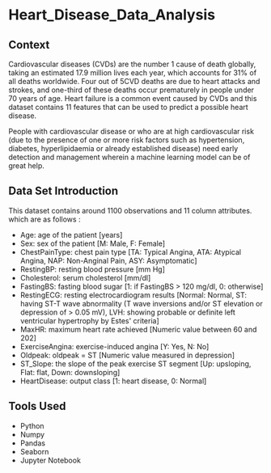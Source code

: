 # Heart_Disease_Data_Analysis
## Context
  Cardiovascular diseases (CVDs) are the number 1 cause of death globally, taking an estimated 17.9 million lives each year, which accounts for 31% of all deaths worldwide. Four out of 5CVD deaths are due to heart 
  attacks and strokes, and one-third of these deaths occur prematurely in people under 70 years of age. Heart failure is a common event caused by CVDs and this dataset contains 11 features that can be used to 
  predict a possible heart disease.

  People with cardiovascular disease or who are at high cardiovascular risk (due to the presence of one or more risk factors such as hypertension, diabetes, hyperlipidaemia or already established disease) need 
  early detection and management wherein a machine learning model can be of great help.

## Data Set Introduction
   This dataset contains around 1100 observations and 11 column attributes. which are as follows :
   - Age: age of the patient [years]
   - Sex: sex of the patient [M: Male, F: Female]
   - ChestPainType: chest pain type [TA: Typical Angina, ATA: Atypical Angina, NAP: Non-Anginal Pain, ASY: Asymptomatic]
   - RestingBP: resting blood pressure [mm Hg]
   - Cholesterol: serum cholesterol [mm/dl]
   - FastingBS: fasting blood sugar [1: if FastingBS > 120 mg/dl, 0: otherwise]
   - RestingECG: resting electrocardiogram results [Normal: Normal, ST: having ST-T wave abnormality (T wave inversions and/or ST elevation or depression of > 0.05 mV), LVH: showing probable or definite left 
    ventricular hypertrophy by Estes' criteria]
   - MaxHR: maximum heart rate achieved [Numeric value between 60 and 202]
   - ExerciseAngina: exercise-induced angina [Y: Yes, N: No]
   - Oldpeak: oldpeak = ST [Numeric value measured in depression]
   - ST_Slope: the slope of the peak exercise ST segment [Up: upsloping, Flat: flat, Down: downsloping]
   - HeartDisease: output class [1: heart disease, 0: Normal]

 ## Tools Used
 - Python
 - Numpy
 - Pandas
 - Seaborn
 - Jupyter Notebook
   
